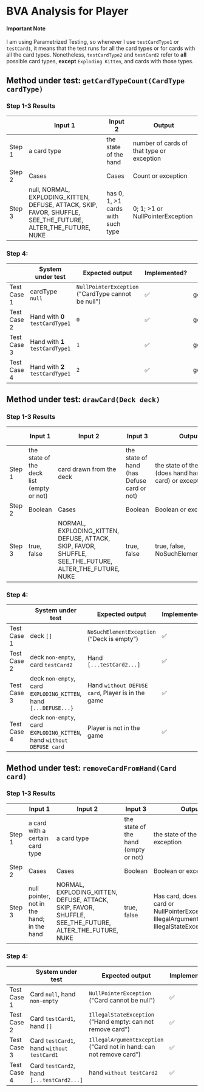 # BVA Analysis for Player

#### Important Note
I am using Parametrized Testing, so whenever I use `testCardType1` or `testCard1`, it means that the test runs for all the card types or for cards with all the card types. Nonetheless, `testCardType2` and `testCard2` refer to **all** possible card types, **except** `Exploding Kitten`, and cards with those types.

## Method under test: `getCardTypeCount(CardType cardType)`
### Step 1-3 Results
|        | Input 1                                                                                                      | Input 2                           | Output                                    |
|--------|--------------------------------------------------------------------------------------------------------------|-----------------------------------|-------------------------------------------|
| Step 1 | a card type                                                                                                  | the state of the hand             | number of cards of that type or exception |
| Step 2 | Cases                                                                                                        | Cases                             | Count or exception                        |
| Step 3 | null, NORMAL, EXPLODING_KITTEN, DEFUSE, ATTACK, SKIP, FAVOR, SHUFFLE, SEE_THE_FUTURE, ALTER_THE_FUTURE, NUKE | has 0, 1, >1 cards with such type | 0; 1; >1 or NullPointerException          |
### Step 4:
|             | System under test               | Expected output                                     | Implemented?       | Test name                                                    |
|-------------|---------------------------------|-----------------------------------------------------|--------------------|--------------------------------------------------------------|
| Test Case 1 | cardType `null`                 | `NullPointerException`  ("CardType cannot be null") | :white_check_mark: | getCardTypeCount_withNullCardType_throwsNullPointerException |
| Test Case 2 | Hand with **0** `testCardType1` | `0`                                                 | :white_check_mark: | getCardTypeCount_withCardNotInHand_returnsZero               |
| Test Case 3 | Hand with **1** `testCardType1` | `1`                                                 | :white_check_mark: | getCardTypeCount_withOneCardInHand_returnsOne                |
| Test Case 4 | Hand with **2** `testCardType1` | `2`                                                 | :white_check_mark: | getCardTypeCount_withTwoCardsInHand_returnsTwo               |

## Method under test: `drawCard(Deck deck)`
### Step 1-3 Results
|        | Input 1                                   | Input 2                                                                                                | Input 3                                    | Output 1                                                      | Output 2                              |
|--------|-------------------------------------------|--------------------------------------------------------------------------------------------------------|--------------------------------------------|---------------------------------------------------------------|---------------------------------------|
| Step 1 | the state of the deck list (empty or not) | card drawn from the deck                                                                               | the state of hand (has Defuse card or not) | the state of the hand (does hand has drawn card) or exception | is player in the game (yes/no answer) |
| Step 2 | Boolean                                   | Cases                                                                                                  | Boolean                                    | Boolean or exception                                          | Boolean                               |
| Step 3 | true, false                               | NORMAL, EXPLODING_KITTEN, DEFUSE, ATTACK, SKIP, FAVOR, SHUFFLE, SEE_THE_FUTURE, ALTER_THE_FUTURE, NUKE | true, false                                | true, false, NoSuchElementException                           | true, false                           |
### Step 4:
|             | System under test                                                     | Expected output                                    | Implemented?       | Test name                                                             |
|-------------|-----------------------------------------------------------------------|----------------------------------------------------|--------------------|-----------------------------------------------------------------------|
| Test Case 1 | deck `[]`                                                             | `NoSuchElementException` (“Deck is empty”)         | :white_check_mark: | drawCard_withEmptyDeck_throwsNoSuchElementException                   |
| Test Case 2 | deck `non-empty`, card `testCard2`                                    | Hand `[...testCard2...]`                           | :white_check_mark: | drawCard_withNonEmptyDeck_addsCardToHand                              |
| Test Case 3 | deck `non-empty`, card `EXPLODING_KITTEN`, hand `[...DEFUSE...}`      | Hand `without DEFUSE card`,  Player is in the game | :white_check_mark: | drawExplodingKittenCard_withDefuseInHand_insertsDrawnCardBackIntoDeck |
| Test Case 4 | deck `non-empty`, card `EXPLODING_KITTEN`, hand `without DEFUSE card` | Player is not in the game                          | :white_check_mark: | drawExplodingKittenCard_withDefuseNotInHand_removesPlayer             |

## Method under test: `removeCardFromHand(Card card)`
### Step 1-3 Results
|        | Input 1                                    | Input 2                                                                                                | Input 3                              | Output                                                                                                |
|--------|--------------------------------------------|--------------------------------------------------------------------------------------------------------|--------------------------------------|-------------------------------------------------------------------------------------------------------|
| Step 1 | a card with a certain card type            | a card type                                                                                            | the state of the hand (empty or not) | the state of the hand or exception                                                                    |
| Step 2 | Cases                                      | Cases                                                                                                  | Boolean                              | Boolean or exception                                                                                  |
| Step 3 | null pointer, not in the hand; in the hand | NORMAL, EXPLODING_KITTEN, DEFUSE, ATTACK, SKIP, FAVOR, SHUFFLE, SEE_THE_FUTURE, ALTER_THE_FUTURE, NUKE | true, false                          | Has card, does not have card or NullPointerException, IllegalArgumentException, IllegalStateException |
### Step 4:
|             | System under test                          | Expected output                                                      | Implemented?       | Test name                                                           |
|-------------|--------------------------------------------|----------------------------------------------------------------------|--------------------|---------------------------------------------------------------------|
| Test Case 1 | Card `null`, hand `non-empty`              | `NullPointerException`  ("Card cannot be null")                      | :white_check_mark: | removeCardFromHand_withNullCard_throwsNullPointerException          |
| Test Case 2 | Card `testCard1`, hand `[]`                | `IllegalStateException` (“Hand empty: can not remove card”)          | :white_check_mark: | removeCardFromHand_withEmptyHand_throwsIllegalStateException        |
| Test Case 3 | Card `testCard1`, hand `without testCard1` | `IllegalArgumentException` (“Card not in hand: can not remove card”) | :white_check_mark: | removeCardFromHand_withCardNotInHand_throwsIllegalArgumentException |
| Test Case 4 | Card `testCard2`, hand `[...testCard2...]` | hand `without testCard2`                                             | :white_check_mark: | removeCardFromHand_withCardInHand_removesCard                       |

